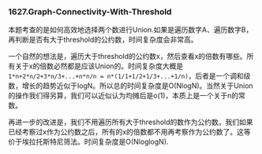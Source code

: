 ### 1627.Graph-Connectivity-With-Threshold

本题考查的是如何高效地选择两个数进行Union.如果是遍历数字A、遍历数字B，再判断是否有大于threshold的公约数，时间复杂度会非常高。

一个自然的想法是，遍历大于threshold的公约数x，然后查看x的倍数有哪些。所有关于x的倍数必然都是应该Union的。时间复杂度大概是```1*n+2*n/2+3*n/3+...+n*n/n = n*(1/1+1/2+1/3+...+1/n)```，后者是一个调和级数，增长的趋势近似于logN。所以总的时间复杂度是O(NlogN)。当然关于Union的操作我们得另算，我们可以近似认为均摊后是o(1)，本质上是一个关于n的常数。

再进一步的改进是，我们不用遍历所有大于threshold的数作为公约数。我们如果已经考察过x作为公约数之后，所有的x的倍数都不用再考察作为公约数了。这等价于埃拉托斯特尼筛法。时间复杂度是O(NloglogN).
